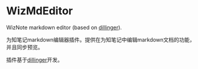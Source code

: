 WizMdEditor
===========

WizNote markdown editor (based on [dillinger](http://dillinger.io)).

为知笔记markdown编辑器插件。提供在为知笔记中编辑markdown文档的功能，并且同步预览。

插件基于[dillinger](http://dillinger.io)开发。



